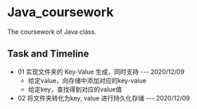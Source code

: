 # Java_coursework
The coursework of Java class.

## Task and Timeline
- 01 实现文件夹的 Key-Value 生成，同时支持 --- 2020/12/09
  - 给定value，向存储中添加对应的key-value
  - 给定key，查找得到对应的value值
- 02 将文件夹转化为key, value 进行持久化存储 --- 2020/12/09
